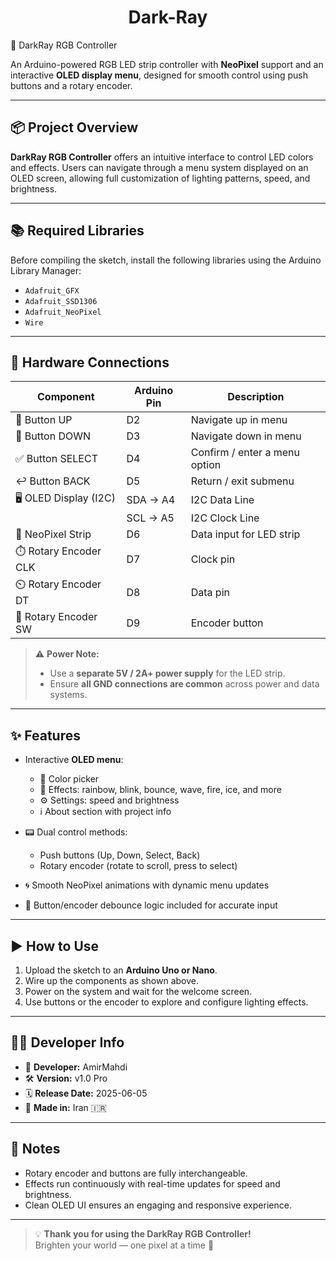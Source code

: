 <h1 align="center">Dark-Ray</h1>
 🌈 DarkRay RGB Controller

An Arduino-powered RGB LED strip controller with **NeoPixel** support and an interactive **OLED display menu**, designed for smooth control using push buttons and a rotary encoder.

---

## 📦 Project Overview

**DarkRay RGB Controller** offers an intuitive interface to control LED colors and effects. Users can navigate through a menu system displayed on an OLED screen, allowing full customization of lighting patterns, speed, and brightness.

---

## 📚 Required Libraries

Before compiling the sketch, install the following libraries using the Arduino Library Manager:

- `Adafruit_GFX`
- `Adafruit_SSD1306`
- `Adafruit_NeoPixel`
- `Wire`

---

## 🔌 Hardware Connections

| Component            | Arduino Pin | Description                         |
|---------------------|-------------|-------------------------------------|
| 🔼 Button UP         | D2          | Navigate up in menu                 |
| 🔽 Button DOWN       | D3          | Navigate down in menu               |
| ✅ Button SELECT     | D4          | Confirm / enter a menu option       |
| ↩️ Button BACK       | D5          | Return / exit submenu               |
| 🖥️ OLED Display (I2C)| SDA → A4    | I2C Data Line                       |
|                     | SCL → A5    | I2C Clock Line                      |
| 🌈 NeoPixel Strip    | D6          | Data input for LED strip            |
| ⏱️ Rotary Encoder CLK| D7          | Clock pin                           |
| ⏲️ Rotary Encoder DT | D8          | Data pin                            |
| 🔘 Rotary Encoder SW | D9          | Encoder button                      |

> ⚠️ **Power Note:**  
> - Use a **separate 5V / 2A+ power supply** for the LED strip.  
> - Ensure **all GND connections are common** across power and data systems.

---

## ✨ Features

- Interactive **OLED menu**:
  - 🎨 Color picker  
  - 🔁 Effects: rainbow, blink, bounce, wave, fire, ice, and more  
  - ⚙️ Settings: speed and brightness  
  - ℹ️ About section with project info

- 📟 Dual control methods:
  - Push buttons (Up, Down, Select, Back)
  - Rotary encoder (rotate to scroll, press to select)

- 🌀 Smooth NeoPixel animations with dynamic menu updates
- 🧠 Button/encoder debounce logic included for accurate input

---

## ▶️ How to Use

1. Upload the sketch to an **Arduino Uno or Nano**.
2. Wire up the components as shown above.
3. Power on the system and wait for the welcome screen.
4. Use buttons or the encoder to explore and configure lighting effects.

---

## 👨‍💻 Developer Info

- 👤 **Developer:** AmirMahdi  
- 🛠 **Version:** v1.0 Pro  
- 🗓 **Release Date:** 2025-06-05  
- 🏁 **Made in:** Iran 🇮🇷

---

## 📝 Notes

- Rotary encoder and buttons are fully interchangeable.
- Effects run continuously with real-time updates for speed and brightness.
- Clean OLED UI ensures an engaging and responsive experience.

---

> 💡 **Thank you for using the DarkRay RGB Controller!**  
> Brighten your world — one pixel at a time 🌟
